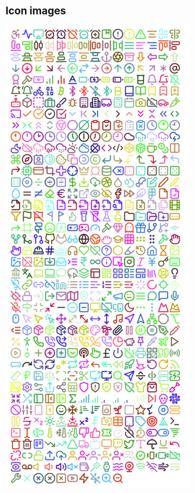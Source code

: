 # Icon images

<p align="center">
<img src="/static/images/lucide-optimized.png" width="650" />
</p>